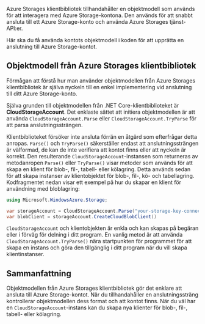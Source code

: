 Azure Storages klientbibliotek tillhandahåller en objektmodell som används för att interagera med Azure Storage-kontona. Den används för att snabbt ansluta till ett Azure Storage-konto och använda Azure Storages tjänst-API:er. 

Här ska du få använda kontots objektmodell i koden för att upprätta en anslutning till Azure Storage-kontot.

## <a name="azure-storage-client-library-object-model"></a>Objektmodell från Azure Storages klientbibliotek

Förmågan att förstå hur man använder objektmodellen från Azure Storages klientbibliotek är själva nyckeln till en enkel implementering vid anslutning till ditt Azure Storage-konto.

Själva grunden till objektmodellen från .NET Core-klientbiblioteket är **CloudStorageAccount**. Det enklaste sättet att initiera objektmodellen är att använda `CloudStorageAccount.Parse` eller `CloudStorageAccount.TryParse` för att parsa anslutningssträngen.

Klientbiblioteket försöker inte ansluta förrän en åtgärd som efterfrågar detta anropas. `Parse()` och `TryParse()` säkerställer endast att anslutningssträngen är välformad, de kan de inte verifiera att kontot finns eller att nyckeln är korrekt. Den resulterande `CloudStorageAccount`-instansen som returneras av metodanropen `Parse()` eller `TryParse()` visar metoder som används för att skapa en klient för blob-, fil-, tabell- eller kölagring. Detta används sedan för att skapa instanser av klientobjektet för blob-, fil-, kö- och tabellagring. Kodfragmentet nedan visar ett exempel på hur du skapar en klient för användning med bloblagring:

```c#
using Microsoft.WindowsAzure.Storage;

var storageAccount = CloudStorageAccount.Parse("your-storage-key-connection-string");
var blobClient = storageAccount.CreateCloudBlobClient()
```

`CloudStorageAccount` och klientobjekten är enkla och kan skapas på begäran eller i förväg för delning i ditt program. En vanlig metod är att använda `CloudStorageAccount.TryParse()` nära startpunkten för programmet för att skapa en instans och göra den tillgänglig i ditt program när du vill skapa klientinstanser.

## <a name="summary"></a>Sammanfattning

Objektmodellen från Azure Storages klientbibliotek gör det enklare att ansluta till Azure Storage-kontot. När du tillhandahåller en anslutningssträng kontrollerar objektmodellen dess format och att kontot finns. När du väl har en `CloudStorageAccount`-instans kan du skapa nya klienter för blob-, fil-, tabell- eller kölagring.